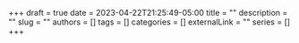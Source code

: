 +++ 
draft = true
date = 2023-04-22T21:25:49-05:00
title = ""
description = ""
slug = ""
authors = []
tags = []
categories = []
externalLink = ""
series = []
+++
